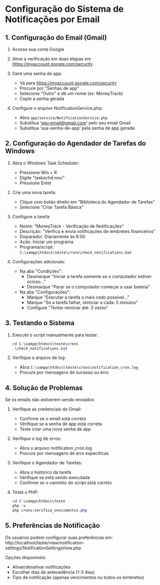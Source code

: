 # Configuração do Sistema de Notificações por Email

## 1. Configuração do Email (Gmail)

1. Acesse sua conta Google
2. Ative a verificação em duas etapas em https://myaccount.google.com/security
3. Gere uma senha de app:
   - Vá para https://myaccount.google.com/security
   - Procure por "Senhas de app"
   - Selecione "Outro" e dê um nome (ex: MoneyTrack)
   - Copie a senha gerada

4. Configure o arquivo NotificationService.php:
   - Abra `app/service/NotificationService.php`
   - Substitua 'seu-email@gmail.com' pelo seu email Gmail
   - Substitua 'sua-senha-de-app' pela senha de app gerada

## 2. Configuração do Agendador de Tarefas do Windows

1. Abra o Windows Task Scheduler:
   - Pressione Win + R
   - Digite "taskschd.msc"
   - Pressione Enter

2. Crie uma nova tarefa:
   - Clique com botão direito em "Biblioteca do Agendador de Tarefas"
   - Selecione "Criar Tarefa Básica"

3. Configure a tarefa:
   - Nome: "MoneyTrack - Verificação de Notificações"
   - Descrição: "Verifica e envia notificações de lembretes financeiros"
   - Disparador: Diariamente às 8:00
   - Ação: Iniciar um programa
   - Programa/script: `C:\xampp\htdocs\teste\crons\check_notifications.bat`

4. Configurações adicionais:
   - Na aba "Condições":
     - Desmarque "Iniciar a tarefa somente se o computador estiver ocioso..."
     - Desmarque "Parar se o computador começar a usar bateria"
   - Na aba "Configurações":
     - Marque "Executar a tarefa o mais cedo possível..."
     - Marque "Se a tarefa falhar, reiniciar a cada: 5 minutos"
     - Configure "Tentar reiniciar até: 3 vezes"

## 3. Testando o Sistema

1. Execute o script manualmente para testar:
   ```powershell
   cd C:\xampp\htdocs\teste\crons
   .\check_notifications.bat
   ```

2. Verifique o arquivo de log:
   - Abra `C:\xampp\htdocs\teste\crons\notification_cron.log`
   - Procure por mensagens de sucesso ou erro

## 4. Solução de Problemas

Se os emails não estiverem sendo enviados:

1. Verifique as credenciais do Gmail:
   - Confirme se o email está correto
   - Verifique se a senha de app está correta
   - Teste criar uma nova senha de app

2. Verifique o log de erros:
   - Abra o arquivo notification_cron.log
   - Procure por mensagens de erro específicas

3. Verifique o Agendador de Tarefas:
   - Abra o histórico da tarefa
   - Verifique se está sendo executada
   - Confirme se o caminho do script está correto

4. Teste o PHP:
   ```powershell
   cd C:\xampp\htdocs\teste
   php -v
   php crons/verifica_vencimentos.php
   ```

## 5. Preferências de Notificação

Os usuários podem configurar suas preferências em:
http://localhost/teste/view/notification-settings/NotificationSettingsView.php

Opções disponíveis:
- Ativar/desativar notificações
- Escolher dias de antecedência (1-3 dias)
- Tipo de notificação (apenas vencimentos ou todos os lembretes)
